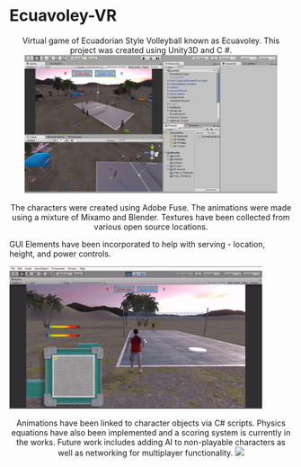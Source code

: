 # Ecuavoley-VR

<p align="center">
Virtual game of Ecuadorian Style Volleyball known as Ecuavoley. This project was created using Unity3D and C #.

  <img src="https://github.com/moonbeam5115/Ecuavoley-VR/blob/main/img/UnityGUI.JPG" width="450">

</p>

<p align="center">
The characters were created using Adobe Fuse. The animations were made using a mixture of Mixamo and Blender.  
Textures have been collected from various open source locations.  
  
GUI Elements have been incorporated to help with serving - location, height, and power controls.


  <img src="https://github.com/moonbeam5115/Ecuavoley-VR/blob/main/img/serveGIF.gif" width="450">

</p>

<p align="center">
Animations have been linked to character objects via C# scripts. Physics equations have also been implemented  
and a scoring system is currently in the works. Future work includes adding AI to non-playable characters as  
well as networking for multiplayer functionality.

  <img src="https://github.com/moonbeam5115/Ecuavoley-VR/blob/main/img/walkingGIF.gif" width="450">
</p>
